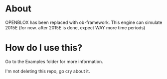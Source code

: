 # About
OPENBLOX has been replaced with ob-framework. This engine can simulate 2015E (for now. after 2015E is done, expect WAY more time periods)
# How do I use this?
Go to the Examples folder for more information.

I'm not deleting this repo, go cry about it.
